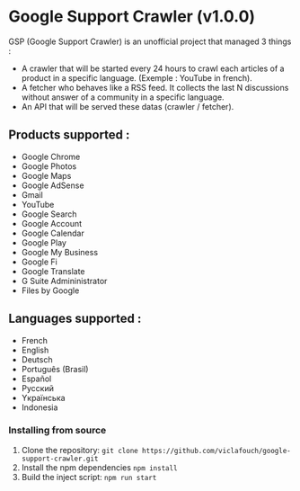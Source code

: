 # Google Support Crawler (v1.0.0)

GSP (Google Support Crawler) is an unofficial project that managed 3 things :
- A crawler that will be started every 24 hours to crawl each articles of a product in a specific language. (Exemple : YouTube in french).
- A fetcher who behaves like a RSS feed. It collects the last N discussions without answer of a community in a specific language.
- An API that will be served these datas (crawler / fetcher).

## Products supported :

- Google Chrome
- Google Photos
- Google Maps
- Google AdSense
- Gmail
- YouTube
- Google Search
- Google Account
- Google Calendar
- Google Play
- Google My Business
- Google Fi
- Google Translate
- G Suite Admininistrator
- Files by Google

## Languages supported :

- French
- English
- Deutsch
- Português (Brasil)
- Español
- Pусский
- Yкраїнська
- Indonesia

### Installing from source

1. Clone the repository: `git clone https://github.com/viclafouch/google-support-crawler.git`
2. Install the npm dependencies `npm install`
3. Build the inject script: `npm run start`
